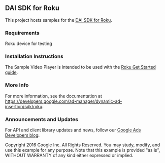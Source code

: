 ## DAI SDK for Roku

This project hosts samples for the
[DAI SDK for Roku](https://developers.google.com/ad-manager/dynamic-ad-insertion/sdk/roku).

### Requirements

Roku device for testing

### Installation Instructions

The Sample Video Player is intended to be used with the
[Roku Get Started guide](https://developers.google.com/ad-manager/dynamic-ad-insertion/sdk/roku).

### More Info

For more information, see the documentation at
https://developers.google.com/ad-manager/dynamic-ad-insertion/sdk/roku.

### Announcements and Updates

For API and client library updates and news, follow our
[Google Ads Developers blog](https://googleadsdeveloper.blogspot.com/).

Copyright 2016 Google Inc. All Rights Reserved. You may study, modify, and use
this example for any purpose. Note that this example is provided "as is",
WITHOUT WARRANTY of any kind either expressed or implied.
